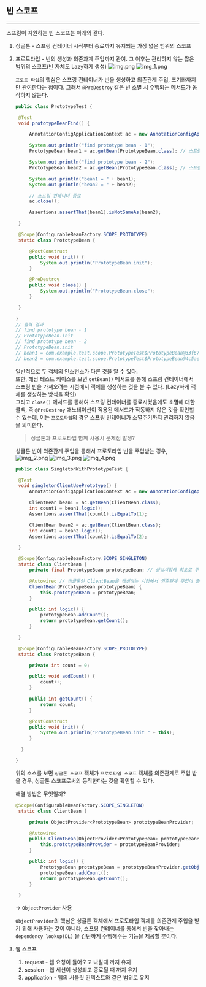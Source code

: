## 빈 스코프

---

스프링이 지원하는 빈 스코프는 아래와 같다.
1. 싱글톤 - 스프링 컨테이너 시작부터 종료까지 유지되는 가장 넓은 범위의 스코프
2. 프로토타입 - 빈의 생성과 의존과계 주입까지 관여. 그 이후는 관리하지 않는 짧은 범위의 스코프(빈 자체도 Lazy하게 생성)
   ![img.png](images/빈스코프-1.png)
   ![img_1.png](images/빈스코프-2.png)
   
   `프로토 타입`의 핵심은 스프링 컨테이너가 빈을 생성하고 의존관계 주입, 초기화까지만 관여한다는 점이다. 그래서 `@PreDestroy` 같은 빈 소멸 시 수행되는 메서드가 동작하지 않는다.
   ```java
   public class PrototypeTest {

    @Test
    void prototypeBeanFind() {

        AnnotationConfigApplicationContext ac = new AnnotationConfigApplicationContext(PrototypeBean.class);

        System.out.println("find prototype bean - 1");
        PrototypeBean bean1 = ac.getBean(PrototypeBean.class); // 스프링 빈에 의한 객체 생성 시점(Lazy)

        System.out.println("find prototype bean - 2");
        PrototypeBean bean2 = ac.getBean(PrototypeBean.class); // 스프링 빈에 의한 객체 생성 시점(Lazy)

        System.out.println("bean1 = " + bean1);
        System.out.println("bean2 = " + bean2);

        // 스프링 컨테이너 종료
        ac.close();

        Assertions.assertThat(bean1).isNotSameAs(bean2);

    }

    @Scope(ConfigurableBeanFactory.SCOPE_PROTOTYPE)
    static class PrototypeBean {

        @PostConstruct
        public void init() {
            System.out.println("PrototypeBean.init");
        }

        @PreDestroy
        public void close() {
            System.out.println("PrototypeBean.close");
        }

    }

   }
   // 출력 결과
   // find prototype bean - 1
   // PrototypeBean.init
   // find prototype bean - 2
   // PrototypeBean.init
   // bean1 = com.example.test.scope.PrototypeTest$PrototypeBean@33f676f6
   // bean2 = com.example.test.scope.PrototypeTest$PrototypeBean@4c5ae43b
   ```
   일반적으로 두 객체의 인스턴스가 다른 것을 알 수 있다.   
   또한, 해당 테스트 케이스를 보면 `getBean()` 메서드를 통해 스프링 컨테이너에서 스프링 빈을 가져오려는 시점에서 객체를 생성하는 것을 볼 수 있다. (Lazy하게 객체를 생성하는 방식을 확인)   
   그리고 `close()` 메서드를 통해여 스프링 컨테이너를 종료시켰음에도 소멸에 대한 콜백, 즉 `@PreDestroy` 애노테이션이 적용된 
   메서드가 작동하지 않은 것을 확인할 수 있는데, 이는 `프로토타입`의 경우 스프링 컨테이너가 소멸주기까지 관리하지 않음을 의미한다.

   > 싱글톤과 프로토타입 함께 사용시 문제점 발생?

   싱글톤 빈이 의존관계 주입을 통해서 프로토타입 빈을 주입받는 경우,
   ![img_2.png](images/빈스코프-3.png)
   ![img_3.png](images/빈스코프-4.png)
   ![img_4.png](images/빈스코프-5.png)
   ```java
   public class SingletonWithPrototypeTest {

    @Test
    void singletonClientUsePrototype() {
        AnnotationConfigApplicationContext ac = new AnnotationConfigApplicationContext(ClientBean.class, PrototypeBean.class);

        ClientBean bean1 = ac.getBean(ClientBean.class);
        int count1 = bean1.logic();
        Assertions.assertThat(count1).isEqualTo(1);

        ClientBean bean2 = ac.getBean(ClientBean.class);
        int count2 = bean2.logic();
        Assertions.assertThat(count2).isEqualTo(2);

    }

    @Scope(ConfigurableBeanFactory.SCOPE_SINGLETON)
    static class ClientBean {
        private final PrototypeBean prototypeBean; // 생성시점에 최초로 주입된 PrototypeBean을 계속 쓰게 된다.

        @Autowired // 싱글톤인 ClientBean을 생성하는 시점에서 의존관계 주입이 필요하므로 스프링 빈에게 요청한다. 
        ClientBean(PrototypeBean prototypeBean) {
            this.prototypeBean = prototypeBean;
        }

        public int logic() {
            prototypeBean.addCount();
            return prototypeBean.getCount();
        }

    }

    @Scope(ConfigurableBeanFactory.SCOPE_PROTOTYPE)
    static class PrototypeBean {

        private int count = 0;

        public void addCount() {
            count++;
        }

        public int getCount() {
            return count;
        }

        @PostConstruct
        public void init() {
            System.out.println("PrototypeBean.init " + this);
        }

     }

   }
   ```
   위의 소스를 보면 `싱글톤 스코프` 객체가 `프로토타입 스코프` 객체를 의존관계로 주입 받을 경우, 싱글톤 스코프로써의 동작한다는 것을 확인할 수 있다.

   해결 방법은 무엇일까?
   ```java
   @Scope(ConfigurableBeanFactory.SCOPE_SINGLETON)
    static class ClientBean {

        private ObjectProvider<PrototypeBean> prototypeBeanProvider;

        @Autowired
        public ClientBean(ObjectProvider<PrototypeBean> prototypeBeanProvider) {
            this.prototypeBeanProvider = prototypeBeanProvider;
        }

        public int logic() {
            PrototypeBean prototypeBean = prototypeBeanProvider.getObject();
            prototypeBean.addCount();
            return prototypeBean.getCount();
        }

    }
   ```
   -> `ObjectProvider` 사용
  
   `ObjectProvider`의 핵심은 싱글톤 객체에서 프로토타입 객체를 의존관계 주입을 받기 위해 사용하는 것이 아니라, 
   스프링 컨테이너를 통해서 빈을 찾아내는 `dependency lookup(DL)` 을 간단하게 수행해주는 기능을 제공할 뿐이다. 
3. 웹 스코프
   1. request - 웹 요청이 들어오고 나갈때 까지 유지
   2. session - 웹 세션이 생성되고 종료될 때 까지 유지
   3. application - 웹의 서블릿 컨텍스트와 같은 범위로 유지
